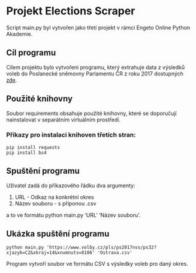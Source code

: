 # Projekt Elections Scraper

Script main.py byl vytvořen jako třetí projekt v rámci Engeto Online Python Akademie.

## Cíl programu

Cílem projektu bylo vytvoření programu, který extrahuje data z výsledků voleb do Poslanecké sněmovny Parlamentu ČR z roku 2017 dostupných [zde](https://www.volby.cz/pls/ps2017nss/ps3?xjazyk=CZ).

## Použité knihovny

Soubor requirements obsahuje použité knihovny, které se doporučují nainstalovat v separátním virtuálním prostředí.

### Příkazy pro instalaci knihoven třetích stran:
```
pip install requests
pip install bs4
```
## Spuštění programu

Uživatel zadá do příkazového řádku dva argumenty:

1. URL - Odkaz na konkrétní okres
2. Název souboru - s příponou .csv

a to ve formátu python main.py ‘URL’ ‘Název souboru’.

## Ukázka spuštění programu
```
python main.py 'https://www.volby.cz/pls/ps2017nss/ps32?xjazyk=CZ&xkraj=14&xnumnuts=8106' 'Ostrava.csv'
```
Program vytvoří soubor ve formátu CSV s výsledky voleb pro daný okres.

